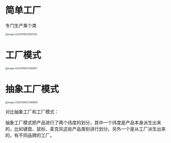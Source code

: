 # 简单工厂

专门生产某个类

<img src="/Users/yangli/Library/Application Support/typora-user-images/image-20220109221051330.png" alt="image-20220109221051330" style="zoom:50%;margin-left:-1px" />





# 工厂模式

<img src="/Users/yangli/Library/Application Support/typora-user-images/image-20220109221240831.png" alt="image-20220109221240831" style="zoom:50%;margin-left:-1px" />





# 抽象工厂模式

<img src="/Users/yangli/Library/Application Support/typora-user-images/image-20220109221348605.png" alt="image-20220109221348605" style="zoom:50%;margin-left:-1px" />





对比抽象工厂和工厂模式：

抽象工厂模式把产品进行了两个纬度的划分，其中一个纬度是产品本身派生出来的，比如键盘、鼠标、麦克风这些产品类别进行划分。另外一个是从工厂派生出来的，有不同品牌的工厂。

